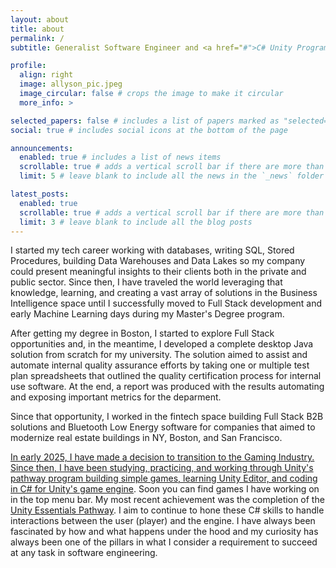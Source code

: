 ```yaml
---
layout: about
title: about
permalink: /
subtitle: Generalist Software Engineer and <a href="#">C# Unity Programmer.</a>

profile:
  align: right
  image: allyson_pic.jpeg
  image_circular: false # crops the image to make it circular
  more_info: >

selected_papers: false # includes a list of papers marked as "selected={true}"
social: true # includes social icons at the bottom of the page

announcements:
  enabled: true # includes a list of news items
  scrollable: true # adds a vertical scroll bar if there are more than 3 news items
  limit: 5 # leave blank to include all the news in the `_news` folder

latest_posts:
  enabled: true
  scrollable: true # adds a vertical scroll bar if there are more than 3 new posts items
  limit: 3 # leave blank to include all the blog posts
---
```


I started my tech career working with databases, writing SQL, Stored Procedures, building Data Warehouses and Data Lakes so my company could present meaningful insights to their clients both in the private and public sector. Since then, I have traveled the world leveraging that knowledge, learning, and creating a vast array of solutions in the Business Intelligence space until I successfully moved to Full Stack development and early Machine Learning days during my Master's Degree program.

After getting my degree in Boston, I started to explore Full Stack opportunities and, in the meantime, I developed a complete desktop Java solution from scratch for my university. The solution aimed to assist and automate internal quality assurance efforts by taking one or multiple test plan spreadsheets that outlined the quality certification process for internal use  software. At the end, a report was produced with the results automating and exposing important metrics for the deparment.

Since that opportunity, I worked in the fintech space building Full Stack B2B solutions and Bluetooth Low Energy software for companies that aimed to modernize real estate buildings in NY, Boston, and San Francisco.

<u>In early 2025, I have made a decision to transition to the Gaming Industry. Since then, I have been studying, practicing, and working through Unity's pathway program building simple games, learning Unity Editor, and coding in C# for Unity's game engine</u>. Soon you can find games I have working on in the top menu bar. My most recent achievement was the completion of the <a href="https://learn.unity.com/pathway/unity-essentials">Unity Essentials Pathway</a>. I aim to continue to hone these C# skills to handle interactions between the user (player) and the engine. I have always been fascinated by how and what happens under the hood and my curiosity has always been one of the pillars in what I consider a requirement to succeed at any task in software engineering.